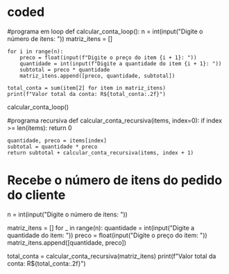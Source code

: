 # coded

#programa em loop
def calcular_conta_loop():
    n = int(input("Digite o número de itens: "))
    matriz_itens = []

    for i in range(n):
        preco = float(input(f"Digite o preço do item {i + 1}: "))
        quantidade = int(input(f"Digite a quantidade do item {i + 1}: "))
        subtotal = preco * quantidade
        matriz_itens.append([preco, quantidade, subtotal])

    total_conta = sum(item[2] for item in matriz_itens)
    print(f"Valor total da conta: R${total_conta:.2f}")

calcular_conta_loop()




#programa recursiva
def calcular_conta_recursiva(items, index=0):
    if index >= len(items):
        return 0
    
    quantidade, preco = items[index]
    subtotal = quantidade * preco
    return subtotal + calcular_conta_recursiva(items, index + 1)

# Recebe o número de itens do pedido do cliente
n = int(input("Digite o número de itens: "))

matriz_itens = []
for _ in range(n):
    quantidade = int(input("Digite a quantidade do item: "))
    preco = float(input("Digite o preço do item: "))
    matriz_itens.append([quantidade, preco])

total_conta = calcular_conta_recursiva(matriz_itens)
print(f"Valor total da conta: R${total_conta:.2f}")
